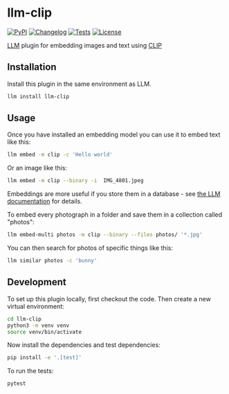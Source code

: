# llm-clip

[![PyPI](https://img.shields.io/pypi/v/llm-clip.svg)](https://pypi.org/project/llm-clip/)
[![Changelog](https://img.shields.io/github/v/release/simonw/llm-clip?include_prereleases&label=changelog)](https://github.com/simonw/llm-clip/releases)
[![Tests](https://github.com/simonw/llm-clip/workflows/Test/badge.svg)](https://github.com/simonw/llm-clip/actions?query=workflow%3ATest)
[![License](https://img.shields.io/badge/license-Apache%202.0-blue.svg)](https://github.com/simonw/llm-clip/blob/main/LICENSE)

[LLM](https://llm.datasette.io/) plugin for embedding images and text using [CLIP](https://openai.com/research/clip)

## Installation

Install this plugin in the same environment as LLM.
```bash
llm install llm-clip
```

## Usage

Once you have installed an embedding model you can use it to embed text like this:

```bash
llm embed -m clip -c 'Hello world'
```
Or an image like this:
```bash
llm embed -m clip --binary -i  IMG_4801.jpeg
```

Embeddings are more useful if you store them in a database - see [the LLM documentation](https://llm.datasette.io/en/stable/embeddings/cli.html#storing-embeddings-in-sqlite) for details.

To embed every photograph in a folder and save them in a collection called "photos":

```bash
llm embed-multi photos -m clip --binary --files photos/ '*.jpg'
```
You can then search for photos of specific things like this:
```bash
llm similar photos -c 'bunny'
```

## Development

To set up this plugin locally, first checkout the code. Then create a new virtual environment:
```bash
cd llm-clip
python3 -m venv venv
source venv/bin/activate
```
Now install the dependencies and test dependencies:
```bash
pip install -e '.[test]'
```
To run the tests:
```bash
pytest
```
